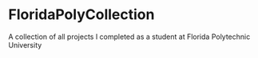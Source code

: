 # FloridaPolyCollection
A collection of all projects I completed as a student at Florida Polytechnic University
